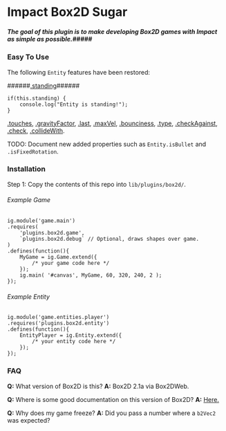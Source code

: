 Impact Box2D Sugar
==========

##### The goal of this plugin is to make developing Box2D games with Impact as simple as possible.#####

### Easy To Use ###

The following `Entity` features have been restored:

######[.standing](http://impactjs.com/documentation/class-reference/entity#standing)######
```
if(this.standing) {
	console.log("Entity is standing!");
}
```
[.touches](http://impactjs.com/documentation/class-reference/entity#touches),
[.gravityFactor](http://impactjs.com/documentation/class-reference/entity#gravityfactor),
[.last](http://impactjs.com/documentation/class-reference/entity#last-x-last-y),
[.maxVel](http://impactjs.com/documentation/class-reference/entity#maxvel-x-maxvel-y),
[.bounciness](http://impactjs.com/documentation/class-reference/entity#bounciness),
[.type](http://impactjs.com/documentation/class-reference/entity#type),
[.checkAgainst](http://impactjs.com/documentation/class-reference/entity#checkagainst),
[.check](http://impactjs.com/documentation/class-reference/entity#check),
[.collideWith](http://impactjs.com/documentation/class-reference/entity#collidewith).

TODO: Document new added properties such as `Entity.isBullet` and `.isFixedRotation`.

### Installation ###

Step 1: Copy the contents of this repo into `lib/plugins/box2d/`.

###### Example Game ######
```
ig.module('game.main')
.requires(
    'plugins.box2d.game',
    `plugins.box2d.debug` // Optional, draws shapes over game.
)
.defines(function(){
    MyGame = ig.Game.extend({
        /* your game code here */
    });
    ig.main( '#canvas', MyGame, 60, 320, 240, 2 );
});
```

###### Example Entity ######
```
ig.module('game.entities.player')
.requires('plugins.box2d.entity')
.defines(function(){
    EntityPlayer = ig.Entity.extend({
        /* your entity code here */
    });
});
```

### FAQ ###

**Q:** What version of Box2D is this?
**A:** Box2D 2.1a via Box2DWeb.

**Q:** Where is some good documentation on this version of Box2D?
**A:** [Here.](http://www.box2dflash.org/docs/2.1a/reference/)

**Q:** Why does my game freeze?
**A:** Did you pass a number where a `b2Vec2` was expected?
